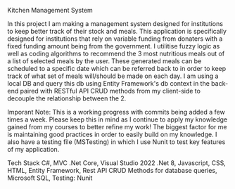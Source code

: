 Kitchen Management System

In this project I am making a management system designed for institutions to keep better track of their stock and meals.
This application is specifically designed for institutions that rely on variable funding from donaters with a fixed funding amount being from the government.
I utilitise fuzzy logic as well as coding algorithms to recommend the 3 most nutritious meals out of a list of selected meals by the user. These generated meals
can be scheduled to a specific date which can be referred back to in order to keep track of what set of meals will/should be made on each day. I am using a local
DB and query this db using Entity Framework's db context in the back-end paired with RESTful API CRUD methods from my client-side to decouple the relationship between the 2.

Imporant Note: This is a working progress with commits being added a few times a week. Please keep this in mind as I continue to apply my knowledge gained from my courses
to better refine my work! The biggest factor for me is maintaining good practices in order to easily build on my knowledge. I also have a testing file (MSTesting) in which
I use Nunit to test key features of my application.


Tech Stack
C#,
MVC .Net Core,
Visual Studio 2022 .Net 8,
Javascript,
CSS,
HTML,
Entity Framework,
Rest API CRUD Methods for database queries,
Microsoft SQL,
Testing:
Nunit
